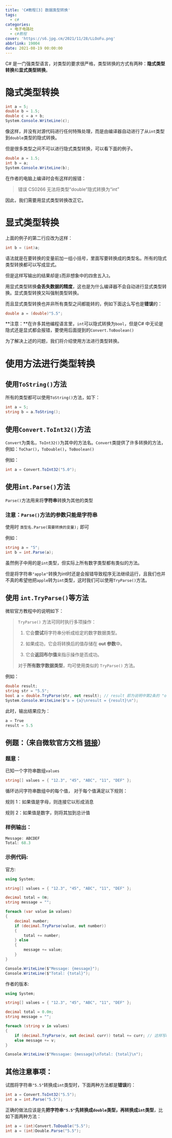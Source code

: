 ```yaml
---
title: 'C#教程[3] 数据类型转换'
tags:
  - c#
categories:
  - 电子电路社
  - c#教程
cover: 'https://s6.jpg.cm/2021/11/28/LLOoFu.png'
abbrlink: 19004
date: 2021-08-19 00:00:00
---
```


C# 是一门强类型语言，对类型的要求很严格，类型转换的方式有两种：**隐式类型转换**和**显式类型转换**。

# 隐式类型转换


```csharp
int a = 5;
double b = 1.5;
double c = a + b;
System.Console.WriteLine(c);
```

像这样，并没有对源代码进行任何特殊处理，而是由编译器自动进行了从`int`类型到`double`类型的隐式转换。

但是很多类型之间不可以进行隐式类型转换，可以看下面的例子。

```csharp
double a = 1.5;
int b = a;
System.Console.WriteLine(b);
```

在作者的电脑上编译时会有这样的报错：

> 错误	CS0266	无法将类型“double”隐式转换为“int”

因此，我们需要用显式类型转换改正它。

# 显式类型转换

上面的例子的第二行应改为这样：

```csharp
int b = (int)a;
```

语法就是在要转换的变量前加一组小括号，里面写要转换成的类型名。所有的隐式类型转换都可以写成显式。

但是这样写输出的结果却是`1`而非想象中的四舍五入`2`。

用显式类型转换**会丢失数据的精度**，这也是为什么编译器不会自动进行显式类型转换。显式类型转换又叫强制类型转换。

而且显式类型转换也并非所有类型之间都能转的，例如下面这么写也是**错误**的：

```csharp
double a = (double)"5.5";
```

**注意：**在许多其他编程语言里，`int`可以隐式转换为`bool`，但是C# 中无论是隐式还是显式都会报错，要使用后面提到的`Convert.ToBoolean()`

为了解决上述的问题，我们将介绍使用方法进行类型转换。

# 使用方法进行类型转换

## 使用`ToString()`方法

所有的类型都可以使用`ToString()`方法，如下：

```csharp
int a = 5;
string b = a.ToString();
```

## 使用`Convert.ToInt32()`方法

`Convert`为类名，`ToInt32()`为其中的方法名。`Convert`类提供了许多转换的方法，例如：`ToChar()`，`ToDouble()`，`ToBoolean()`

例如：

```csharp
int a = Convert.ToInt32("5.0");
```

## 使用`int.Parse()`方法

`Parse()`方法用来将**字符串**转换为其他的类型

### 注意：`Parse()`方法的参数只能是字符串

使用时 `类型名.Parse(需要转换的变量);`  即可

例如：

```csharp
string a = "5";
int b = int.Parse(a);
```

虽然例子中用的是`int`类型，但实际上所有数字类型都有类似的方法。

但是将字符串`"apple"`转换为int时还是会报错导致程序无法继续运行，且我们也并不真的希望他把`apple`转为`int`类型，这时我们可以使用`TryParse()`方法。

## 使用 `int.TryParse()`等方法

微软官方教程中的说明如下：

> `TryParse()` 方法可同时执行多项操作：
>
> 1. 它会**尝试**将字符串分析成给定的数字数据类型。
>
> 2. 如果成功，它会将转换后的值存储在 **out 参数**中。
>
> 3. 它会**返回布尔值**来指示操作是否成功。
>
> 对于**所有数字数据类型**，均可使用类似的 `TryParse()` 方法。

例如：

```csharp
double result;
string str = "5.5";
bool a = double.TryParse(str, out result); // result 即为说明中第2条的 "out参数" 
System.Console.WriteLine($"a = {a}\nresult = {result}\n");
```

此时，输出结果应为：

```csharp
a = True
result = 5.5
```

## 例题：（来自微软官方文档 [链接](https://docs.microsoft.com/zh-cn/learn/modules/csharp-convert-cast/4-challenge)）

### 题意：

已知一个字符串数组`values`

```csharp
string[] values = { "12.3", "45", "ABC", "11", "DEF" };
```

循环访问字符串数组中的每个值， 对于每个值满足以下规则：

规则 1：如果值是字母，则连接它以形成消息

规则 2：如果值是数字，则将其加到总计值

### 样例输出：

```csharp
Message: ABCDEF
Total: 68.3
```

### 示例代码:

官方:

```csharp
using System;

string[] values = { "12.3", "45", "ABC", "11", "DEF" };

decimal total = 0m;
string message = "";

foreach (var value in values)
{
    decimal number;
    if (decimal.TryParse(value, out number))
    {
        total += number;
    } else
    {
        message += value;
    }
}

Console.WriteLine($"Message: {message}");
Console.WriteLine($"Total: {total}");
```
作者的版本:

```csharp
using System;

string[] values = { "12.3", "45", "ABC", "11", "DEF" };

decimal total = 0.0m;
string message = "";

foreach (string v in values)
{
    if (decimal.TryParse(v, out decimal curr)) total += curr; // 这样写curr变量只会在if语句的范围内生效
    else message += v; 
}

Console.WriteLine($"Messagae: {message}\nTotal: {total}\n");

```

## 其他注意事项：

试图将字符串`"5.5"`转换成`int`类型时，下面两种方法都是**错误**的：

```csharp
int a = Convert.ToInt32("5.5");
int a = int.Parse("5.5");
```

正确的做法应该是先**把字符串`"5.5"`先转换成`double`类型，再转换成`int`类型**，比如下面两种方法：

```csharp
int a = (int)Convert.ToDouble("5.5");
int a = (int)Double.Parse("5.5");
```

